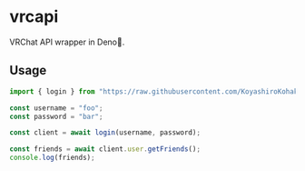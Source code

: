 # vrcapi

VRChat API wrapper in Deno🦕.

## Usage

```typescript
import { login } from "https://raw.githubusercontent.com/KoyashiroKohaku/vrcapi/master/mod.ts";

const username = "foo";
const password = "bar";

const client = await login(username, password);

const friends = await client.user.getFriends();
console.log(friends);
```
